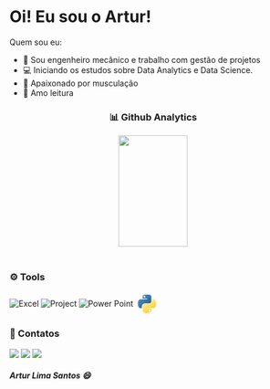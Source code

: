# Oi! Eu sou o Artur! 

Quem sou eu:
- 👦 Sou engenheiro mecânico e trabalho com gestão de projetos
- 💻 Iniciando os estudos sobre Data Analytics e Data Science.
- 💪  Apaixonado por musculação
- 📕 Amo leitura

<div align="center">
 <h3>📊 Github Analytics</h3>
  <img width="49%" height="195px" src= "https://github-readme-stats.vercel.app/api?username=Alsreturns&show_icons=true&theme=tokyonight" /> 

</div>

<div style="display: inline_block"><br>
  <h3>⚙️ Tools</h3>
  <img align="center" alt="Excel" height="40" width="40" src="https://img.icons8.com/?size=512&id=UECmBSgBOvPT&format=png"/>
  <img align="center" alt="Project" height="40" width="40" src="https://img.icons8.com/?size=512&id=7lJtplrxEIbD&format=png"/>
  <img align="center" alt="Power Point" height="40" width="40" src="https://img.icons8.com/?size=512&id=81726&format=png"/>
  <img align="center" alt="Python" height="40" width="40" src="https://raw.githubusercontent.com/devicons/devicon/master/icons/python/python-original.svg">
  
  
</div>


<div> 
  <h3>📍 Contatos</h3>
  <a href="https://www.instagram.com/_alsantos_/" target="_blank"><img src="https://img.shields.io/badge/-Instagram-%23E4405F?style=for-the-badge&logo=instagram&logoColor=white" target="_blank"></a>
  <a href = "mailto:arturlsantos1@gmail.com"><img src="https://img.shields.io/badge/-Gmail-%23333?style=for-the-badge&logo=gmail&logoColor=white" target="_blank"></a>
  <a href="https://www.linkedin.com/in/arturlsantos/" target="_blank"><img src="https://img.shields.io/badge/-LinkedIn-%230077B5?style=for-the-badge&logo=linkedin&logoColor=white" target="_blank"></a> 

</div>




  
<h5> Artur Lima Santos 😄 <h5>


